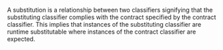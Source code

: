 A substitution is a relationship between two classifiers signifying that the substituting classifier complies with the contract specified by the contract classifier. This implies that instances of the substituting classifier are runtime substitutable where instances of the contract classifier are expected.